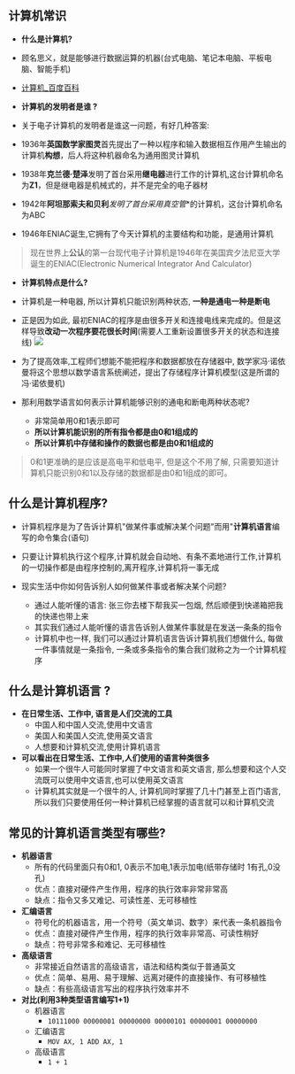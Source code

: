 
## **计算机常识**

- **什么是计算机?**
- 顾名思义，就是能够进行数据运算的机器(台式电脑、笔记本电脑、平板电脑、智能手机)
- [计算机_百度百科](https://baike.baidu.com/item/%E8%AE%A1%E7%AE%97%E6%9C%BA/140338?fr=aladdin)

- **计算机的发明者是谁 ?**
- 关于电子计算机的发明者是谁这一问题，有好几种答案:
- 1936年**英国数学家图灵**首先提出了一种以程序和输入数据相互作用产生输出的计算机**构想**，后人将这种机器命名为通用图灵计算机
- 1938年**克兰德·楚泽**发明了首台采用**继电器**进行工作的计算机,这台计算机命名为**Z1**，但是继电器是机械式的，并不是完全的电子器材
- 1942年**阿坦那索夫和贝利***发明了首台采用**真空管**的计算机，这台计算机命名为ABC
- 1946年ENIAC诞生,它拥有了今天计算机的主要结构和功能，是通用计算机

> 现在世界上**公认**的第一台现代电子计算机是1946年在美国宾夕法尼亚大学诞生的ENIAC(Electronic Numerical Integrator And Calculator)

- **计算机特点是什么?**
- 计算机是一种电器, 所以计算机只能识别两种状态, **一种是通电一种是断电**
- 正是因为如此, 最初ENIAC的程序是由很多开关和连接电线来完成的。但是这样导致**改动一次程序要花很长时间**(需要人工重新设置很多开关的状态和连接线)
  ![](https://img-blog.csdnimg.cn/img_convert/aeb50f9711d635407201455d9875328d.png)
- 为了提高效率,工程师们想能不能把程序和数据都放在存储器中, 数学家冯·诺依曼将这个思想以数学语言系统阐述，提出了存储程序计算机模型(这是所谓的冯·诺依曼机)

- 那利用数学语言如何表示计算机能够识别的通电和断电两种状态呢? 
  - 非常简单用0和1表示即可
  - **所以计算机能识别的所有指令都是由0和1组成的**
  - **所以计算机中存储和操作的数据也都是由0和1组成的**

> 0和1更准确的是应该是高电平和低电平, 但是这个不用了解, 只需要知道计算机只能识别0和1以及存储的数据都是由0和1组成的即可。



## 什么是计算机程序?

  - 计算机程序是为了告诉计算机"做某件事或解决某个问题"而用"**计算机语言**编写的命令集合(语句)
  - 只要让计算机执行这个程序,计算机就会自动地、有条不紊地进行工作,计算机的一切操作都是由程序控制的,离开程序,计算机将一事无成

- 现实生活中你如何告诉别人如何做某件事或者解决某个问题?
  + 通过人能听懂的语言: 张三你去楼下帮我买一包烟, 然后顺便到快递箱把我的快递也带上来
  + 其实我们通过人能听懂的语言告诉别人做某件事就是在发送一条条的指令
  + 计算机中也一样, 我们可以通过计算机语言告诉计算机我们想做什么, 每做一件事情就是一条指令, 一条或多条指令的集合我们就称之为一个计算机程序

## 什么是计算机语言 ?

- **在日常生活、工作中, 语言是人们交流的工具**
  - 中国人和中国人交流,使用中文语言
  - 美国人和美国人交流,使用英文语言
  - 人想要和计算机交流,使用计算机语言
- **可以看出在日常生活、工作中,人们使用的语言种类很多**
  - 如果一个很牛人可能同时掌握了中文语言和英文语言, 那么想要和这个人交流既可以使用中文语言,也可以使用英文语言 
  - 计算机其实就是一个很牛的人, 计算机同时掌握了几十门甚至上百门语言, 所以我们只要使用任何一种计算机已经掌握的语言就可以和计算机交流



## 常见的计算机语言类型有哪些?

- **机器语言**
  * 所有的代码里面只有0和1, 0表示不加电,1表示加电(纸带存储时 1有孔,0没孔)
  * 优点：直接对硬件产生作用，程序的执行效率非常非常高
  * 缺点：指令又多又难记、可读性差、无可移植性
- **汇编语言**
  * 符号化的机器语言，用一个符号（英文单词、数字）来代表一条机器指令
  * 优点：直接对硬件产生作用，程序的执行效率非常高、可读性稍好
  * 缺点：符号非常多和难记、无可移植性
- **高级语言**
  * 非常接近自然语言的高级语言，语法和结构类似于普通英文
  * 优点：简单、易用、易于理解、远离对硬件的直接操作、有可移植性
  * 缺点：有些高级语言写出的程序执行效率并不
- **对比(利用3种类型语言编写1+1)**
  + 机器语言
    * ```10111000 00000001 00000000 00000101 00000001 00000000```
  + 汇编语言
    * ```MOV AX, 1 ADD AX, 1```
  + 高级语言
    * ```1 + 1```
